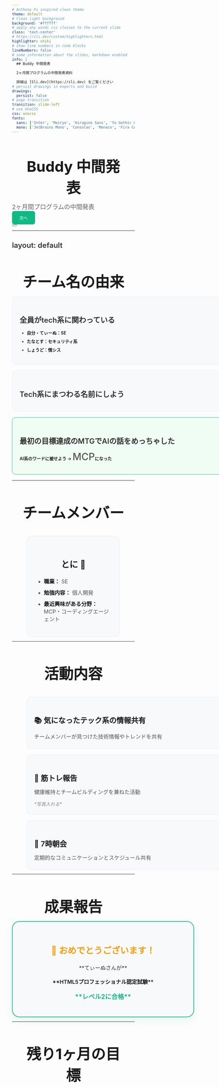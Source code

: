 ```yaml
---
# Anthony Fu inspired clean theme
theme: default
# Clean light background
background: '#ffffff'
# apply any windi css classes to the current slide
class: 'text-center'
# https://sli.dev/custom/highlighters.html
highlighter: shiki
# show line numbers in code blocks
lineNumbers: false
# some information about the slides, markdown enabled
info: |
  ## Buddy 中間発表
  
  2ヶ月間プログラムの中間発表資料
  
  詳細は [Sli.dev](https://sli.dev) をご覧ください
# persist drawings in exports and build
drawings:
  persist: false
# page transition
transition: slide-left
# use UnoCSS
css: unocss
fonts:
  sans: ['Inter', 'Meiryo', 'Hiragino Sans', 'Yu Gothic UI', 'Segoe UI', 'Roboto', 'sans-serif']
  mono: ['JetBrains Mono', 'Consolas', 'Monaco', 'Fira Code', 'monospace']
---
```


# Buddy 中間発表

<div class="subtitle">2ヶ月間プログラムの中間発表</div>

<div class="pt-12">
  <span @click="$slidev.nav.next" class="nav-button">
    次へ <carbon:arrow-right class="inline ml-2"/>
  </span>
</div>

<div class="abs-br m-6 flex gap-2 opacity-60">
  <button @click="$slidev.nav.openInEditor()" title="Open in Editor" class="text-xl slidev-icon-btn opacity-50 !border-none hover:opacity-100">
    <carbon:edit />
  </button>
  <a href="https://github.com/slidevjs/slidev" target="_blank" alt="GitHub"
    class="text-xl slidev-icon-btn opacity-50 !border-none hover:opacity-100">
    <carbon-logo-github />
  </a>
</div>

<style>
/* Global responsive overflow prevention */
* {
  box-sizing: border-box;
}

.slidev-layout {
  overflow-x: hidden !important;
  max-width: 100vw !important;
}

h1 {
  font-size: clamp(2rem, 5vw, 3rem);
  font-weight: 700;
  color: #1a1a1a;
  margin-bottom: 0.5rem;
  padding: 0 clamp(1rem, 3vw, 2rem);
  box-sizing: border-box;
}

.subtitle {
  color: #666666;
  font-size: 1.25rem;
  font-weight: 400;
  margin-top: 1rem;
}

.nav-button {
  background: #10b981;
  color: white;
  padding: 0.75rem 1.5rem;
  border-radius: 0.5rem;
  font-weight: 500;
  cursor: pointer;
  transition: all 0.2s ease;
  border: none;
  display: inline-flex;
  align-items: center;
}

.nav-button:hover {
  background: #059669;
  transform: translateY(-1px);
}
</style>

<!--
Buddy 2ヶ月間プログラムの中間発表スライド
-->

---
layout: default
---

# チーム名の由来

<div class="space-y-6 text-left mx-auto px-4 w-11/12" style="box-sizing: border-box; max-width: 85vw; width: clamp(300px, 85vw, 900px);">

<div class="origin-step">

## 全員がtech系に関わっている
- **自分・てぃーぬ：SE**
- **たなとす：セキュリティ系**
- **しょうど：情シス**

</div>

<v-click>

<div class="origin-step">

## Tech系にまつわる名前にしよう

</div>

</v-click>

<v-click>

<div class="origin-step highlight">

## 最初の目標達成のMTGでAIの話をめっちゃした
**AI系のワードに被せよう → <span class="team-name">MCP</span>になった**

</div>

</v-click>

</div>

<style>
h1 {
  color: #1a1a1a;
  font-weight: 700;
  margin-bottom: 2rem;
  text-align: center;
}

h2 {
  color: #333333;
  font-weight: 600;
  font-size: 1.5rem;
  margin-bottom: 1rem;
}

.origin-step {
  background: #f8f9fa;
  padding: 1.5rem;
  border-radius: 0.75rem;
  border: 1px solid #e9ecef;
  margin-bottom: 1.2rem;
}

.origin-step.highlight {
  border-color: #10b981;
  background: #f0fdf4;
}

.team-name {
  color: #10b981;
  font-weight: 700;
  font-size: 1.2em;
}

li {
  color: #555555;
  margin: 0.5rem 0;
}

strong {
  color: #1a1a1a;
}
</style>

---

# チームメンバー

<div class="members-container">

<div class="member-card">

## とに 🤖
- **職業：** SE
- **勉強内容：** 個人開発
- **最近興味がある分野：** MCP・コーディングエージェント

</div>

</div>

<style>
h1 {
  color: #1a1a1a;
  font-weight: 700;
  margin-bottom: 2rem;
  text-align: center;
}

.members-container {
  display: flex;
  justify-content: center;
  padding: clamp(1rem, 3vw, 2rem) clamp(1rem, 5vw, 3rem) 0 clamp(1rem, 5vw, 3rem);
  max-width: 100vw;
  box-sizing: border-box;
}

.member-card {
  background: #f8f9fa;
  border: 1px solid #e9ecef;
  border-radius: 1rem;
  padding: clamp(1rem, 4vw, 2rem);
  max-width: 75vw;
  width: clamp(300px, 75vw, 600px);
  transition: all 0.2s ease;
  margin: 0 auto;
  box-sizing: border-box;
}

.member-card:hover {
  transform: translateY(-2px);
  border-color: #10b981;
  box-shadow: 0 10px 25px rgba(0, 0, 0, 0.1);
}

.member-card h2 {
  color: #1a1a1a;
  font-size: 1.75rem;
  font-weight: 600;
  margin-bottom: 1.5rem;
  text-align: center;
}

.member-card li {
  color: #555555;
  margin: 0.75rem 0;
  font-size: 1.1rem;
}

.member-card strong {
  color: #1a1a1a;
  font-weight: 600;
}
</style>

---

# 活動内容

<div class="activities-grid">

<v-click>

<div class="activity-item">

## 📚 気になったテック系の情報共有
<div class="activity-desc">チームメンバーが見つけた技術情報やトレンドを共有</div>

</div>

</v-click>

<v-click>

<div class="activity-item">

## 💪 筋トレ報告
<div class="activity-desc">健康維持とチームビルディングを兼ねた活動</div>
<div class="note-text">*写真入れる*</div>

</div>

</v-click>

<v-click>

<div class="activity-item">

## 🌅 7時朝会
<div class="activity-desc">定期的なコミュニケーションとスケジュール共有</div>

</div>

</v-click>

</div>

<style>
h1 {
  color: #1a1a1a;
  font-weight: 700;
  margin-bottom: 2rem;
  text-align: center;
}

.activities-grid {
  display: grid;
  gap: 1.2rem;
  padding: clamp(1rem, 3vw, 2rem) clamp(1rem, 5vw, 3rem) 0 clamp(1rem, 5vw, 3rem);
  max-width: 80vw;
  margin: 0 auto;
  width: clamp(300px, 80vw, 800px);
  box-sizing: border-box;
}

.activity-item {
  background: #f8f9fa;
  border: 1px solid #e9ecef;
  border-radius: 0.75rem;
  padding: 1.5rem;
  transition: all 0.2s ease;
  position: relative;
}

.activity-item:hover {
  transform: translateY(-2px);
  border-color: #10b981;
  background: #f0fdf4;
}

.activity-item h2 {
  color: #1a1a1a;
  font-size: 1.5rem;
  font-weight: 600;
  margin-bottom: 1rem;
}

.activity-desc {
  color: #555555;
  font-size: 1.1rem;
  line-height: 1.6;
}

.note-text {
  color: #888888;
  font-style: italic;
  margin-top: 0.75rem;
  font-size: 0.95rem;
}
</style>

---

# 成果報告

<div class="flex justify-center items-center h-full">

<div class="achievement-card">

## 🎉 おめでとうございます！

<div class="achievement-details">
<div class="achiever-name">**てぃーぬさんが**</div>
<div class="certification-name">**HTML5プロフェッショナル認定試験**</div>
<div class="level-badge">**レベル2に合格**</div>
</div>

</div>

</div>

<style>
h1 {
  color: #1a1a1a;
  font-weight: 700;
  margin-bottom: 2rem;
  text-align: center;
}

.achievement-card {
  background: #f8f9fa;
  border: 2px solid #10b981;
  border-radius: 1.5rem;
  padding: clamp(1rem, 4vw, 2rem);
  text-align: center;
  max-width: 75vw;
  width: clamp(300px, 75vw, 600px);
  position: relative;
  box-shadow: 0 10px 30px rgba(16, 185, 129, 0.1);
  margin: 0 auto;
  box-sizing: border-box;
}

.achievement-card h2 {
  color: #f59e0b;
  font-size: 1.8rem;
  font-weight: 700;
  margin-bottom: 1.5rem;
}

.achievement-details {
  font-size: 1.1rem;
  line-height: 1.7;
}

.achiever-name {
  color: #333333;
  margin: 1rem 0;
}

.certification-name {
  color: #1a1a1a;
  margin: 1rem 0;
  font-weight: 600;
}

.level-badge {
  color: #10b981;
  font-size: 1.3rem;
  margin: 1rem 0;
  font-weight: 700;
}

strong {
  font-weight: 600;
}
</style>

---

# 残り1ヶ月の目標

<div class="goals-section">

<div class="goals-card">

## 📋 今後の目標設定

<div class="goals-description">
各メンバーの残り1ヶ月での目標を設定し、<br>
<span class="highlight">継続的な成長と学習を目指します</span>
</div>

<div class="progress-indicator">
  <div class="progress-bar">
    <div class="progress-fill"></div>
  </div>
  <span class="progress-text">2/3 完了</span>
</div>

</div>

</div>

<style>
h1 {
  color: #1a1a1a;
  font-weight: 700;
  margin-bottom: 2rem;
  text-align: center;
}

.goals-section {
  display: flex;
  justify-content: center;
  align-items: center;
  height: 100%;
  padding: clamp(1rem, 3vw, 2rem) clamp(1rem, 5vw, 3rem);
  box-sizing: border-box;
}

.goals-card {
  background: #f8f9fa;
  border: 1px solid #e9ecef;
  border-radius: 1.2rem;
  padding: clamp(1rem, 4vw, 2rem);
  text-align: center;
  max-width: 75vw;
  width: clamp(300px, 75vw, 600px);
  box-sizing: border-box;
  margin: 0 auto;
}

.goals-card h2 {
  color: #1a1a1a;
  font-size: 1.8rem;
  font-weight: 600;
  margin-bottom: 1.5rem;
}

.goals-description {
  font-size: 1.15rem;
  color: #555555;
  line-height: 1.7;
  margin-bottom: 1.5rem;
}

.highlight {
  color: #10b981;
  font-weight: 600;
}

.progress-indicator {
  margin-top: 2rem;
}

.progress-bar {
  width: 100%;
  height: 8px;
  background: #e5e7eb;
  border-radius: 4px;
  overflow: hidden;
  margin-bottom: 0.75rem;
}

.progress-fill {
  height: 100%;
  background: #10b981;
  border-radius: 4px;
  width: 66%;
  transition: width 0.5s ease;
}

.progress-text {
  color: #888888;
  font-size: 0.9rem;
}
</style>

---
layout: center
class: text-center
---

# ありがとうございました！

<div class="team-name">チーム <span class="mcp-highlight">MCP</span></div>

<div class="pt-12">
  <div class="question-prompt">
    💬 ご質問はありますか？
  </div>
</div>

<style>
h1 {
  font-size: clamp(2rem, 5vw, 3rem);
  font-weight: 700;
  color: #1a1a1a;
  margin-bottom: 1rem;
  padding: 0 clamp(1rem, 3vw, 2rem);
  box-sizing: border-box;
}

.team-name {
  font-size: 2rem;
  color: #555555;
  margin: 2rem 0;
  font-weight: 500;
}

.mcp-highlight {
  color: #10b981;
  font-weight: 700;
}

.question-prompt {
  background: #f8f9fa;
  border: 1px solid #10b981;
  color: #1a1a1a;
  padding: 1rem 2rem;
  border-radius: 0.75rem;
  font-size: 1.3rem;
  font-weight: 500;
  display: inline-block;
  transition: all 0.2s ease;
}

.question-prompt:hover {
  border-color: #059669;
  background: #f0fdf4;
}
</style>